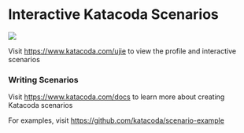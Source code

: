 # Interactive Katacoda Scenarios

[![](http://shields.katacoda.com/katacoda/ujie/count.svg)](https://www.katacoda.com/ujie "Get your profile on Katacoda.com")

Visit https://www.katacoda.com/ujie to view the profile and interactive scenarios

### Writing Scenarios
Visit https://www.katacoda.com/docs to learn more about creating Katacoda scenarios

For examples, visit https://github.com/katacoda/scenario-example

